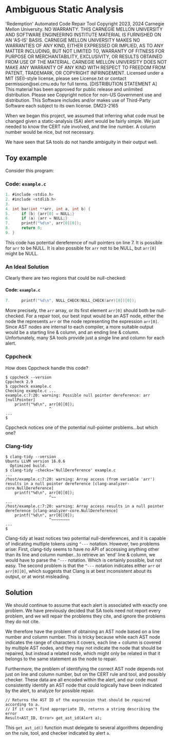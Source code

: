 # Ambiguous Static Analysis

<legal>
'Redemption' Automated Code Repair Tool
Copyright 2023, 2024 Carnegie Mellon University.
NO WARRANTY. THIS CARNEGIE MELLON UNIVERSITY AND SOFTWARE ENGINEERING
INSTITUTE MATERIAL IS FURNISHED ON AN 'AS-IS' BASIS. CARNEGIE MELLON
UNIVERSITY MAKES NO WARRANTIES OF ANY KIND, EITHER EXPRESSED OR IMPLIED,
AS TO ANY MATTER INCLUDING, BUT NOT LIMITED TO, WARRANTY OF FITNESS FOR
PURPOSE OR MERCHANTABILITY, EXCLUSIVITY, OR RESULTS OBTAINED FROM USE OF
THE MATERIAL. CARNEGIE MELLON UNIVERSITY DOES NOT MAKE ANY WARRANTY OF ANY
KIND WITH RESPECT TO FREEDOM FROM PATENT, TRADEMARK, OR COPYRIGHT
INFRINGEMENT.
Licensed under a MIT (SEI)-style license, please see License.txt or
contact permission@sei.cmu.edu for full terms.
[DISTRIBUTION STATEMENT A] This material has been approved for public
release and unlimited distribution.  Please see Copyright notice for
non-US Government use and distribution.
This Software includes and/or makes use of Third-Party Software each
subject to its own license.
DM23-2165
</legal>

When we began this project, we assumed that inferring what code must be changed given a static-analysis (SA) alert would be fairly simple. We just needed to know the CERT rule involved, and the line number. A column number would be nice, but not necessary.

We have seen that SA tools do not handle ambiguity in their output well.

## Toy example

Consider this program:

### Code: `example.c`
```c
1. #include <stdio.h>
2. #include <stdlib.h>
3.
4. int bar(int **arr, int a, int b) {
5.     if (b) {arr[0] = NULL;}
6.     if (a) {arr = NULL;}
7.     printf("%d\n", arr[0][0]);
8.     return 0;
9. }
```

This code has potential dereference of null pointers on line 7. It is possible for `arr` to be NULL. It is also possible for `arr` not to be NULL, but `arr[0]` might be NULL.

### An Ideal Solution

Clearly there are two regions that could be null-checked:

#### Code: `example.c`
```c
7.     printf("%d\n", NULL_CHECK(NULL_CHECK(arr)[0])[0]);
```

More precisely, the `arr` array, or its first element `arr[0]` should both be null-checked.  For a repair tool, our best input would be an AST node, either the node the represents `arr` or the node representing the expression `arr[0]`.  Since AST nodes are internal to each compiler, a more suitable output would be a starting line & column, and an ending line & column. Unfortunately, many SA tools provide just a single line and column for each alert.

### Cppcheck

How does Cppcheck handle this code?

``` shell
$ cppcheck --version
Cppcheck 2.9
$ cppcheck example.c
Checking example.c ...
example.c:7:20: warning: Possible null pointer dereference: arr [nullPointer]
    printf("%d\n", arr[0][0]);
                   ^
...
$
```

Cppcheck notices one of the potential null-pointer problems...but which one?

### Clang-tidy

``` shell
$ clang-tidy --version
Ubuntu LLVM version 16.0.6
  Optimized build.
$ clang-tidy -checks='NullDereference' example.c
...
/host/example.c:7:20: warning: Array access (from variable 'arr') results in a null pointer dereference [clang-analyzer-core.NullDereference]
    printf("%d\n", arr[0][0]);
                   ^~~
...
/host/example.c:7:20: warning: Array access results in a null pointer dereference [clang-analyzer-core.NullDereference]
    printf("%d\n", arr[0][0]);
                   ^~~~~~~~~
...
$
```

Clang-tidy at least notices two potential null-dereferences, and it is capable of indicating multiple tokens using `^---` notation. However, two problems arise:  First, clang-tidy seems to have no API of accessing anything other than its line and column number...to retrieve an 'end' line & column, we would have to parse the `^---` notation. Which is certainly possible, but not easy. The second problem is that the `^---` notation indicates either `arr` or `arr[0][0]`, which suggests that Clang is at best inconsistent about its output, or at worst misleading.


## Solution

We should continue to assume that each alert is associated with exactly one problem. We have previously decided that SA tools need not report every problem, and we will repair the problems they cite, and ignore the problems they do not cite.

We therefore have the problem of obtaining an AST node based on a line number and column number. This is tricky because while each AST node indicates the range of characters it covers, each line + column is covered by multiple AST nodes, and they may not indicate the node that should be repaired, but instead a related node, which might only be related in that it belongs to the same statement as the node to repair.

Furthermore, the problem of identifying the correct AST node depends not just on line and column number, but on the CERT rule and tool, and possibly checker. These data are all encoded within the alert, and our code must consistently identify an AST node that could logically have been indicated by the alert, to analyze for possible repair.

    // Returns the AST ID of the expression that should be repaired according to a.
    // If it can't find appropriate ID, returns a string describing the error
    Result<AST_ID, Error> get_ast_id(Alert a);

This `get_ast_id()` function must delegate to several algorithms depending on the rule, tool, and checker indicated by alert `a`.
